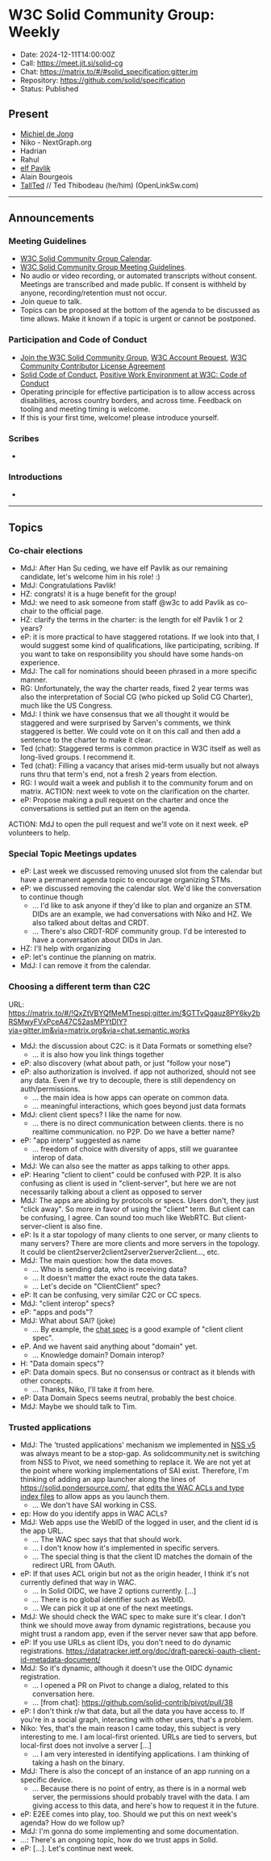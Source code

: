 # W3C Solid Community Group: Weekly

* Date: 2024-12-11T14:00:00Z
* Call: https://meet.jit.si/solid-cg
* Chat: https://matrix.to/#/#solid_specification:gitter.im
* Repository: https://github.com/solid/specification
* Status: Published


## Present
* [Michiel de Jong](https://michielbdejong.com)
* Niko - NextGraph.org
* Hadrian
* Rahul
* [elf Pavlik](https://elf-pavlik.hackers4peace.net)
* Alain Bourgeois
* [TallTed](https://github.com/TallTed/) // Ted Thibodeau (he/him) (OpenLinkSw.com)

---

## Announcements

### Meeting Guidelines
* [W3C Solid Community Group Calendar](https://www.w3.org/groups/cg/solid/calendar).
* [W3C Solid Community Group Meeting Guidelines](https://github.com/w3c-cg/solid/blob/main/meetings/README.md).
* No audio or video recording, or automated transcripts without consent. Meetings are transcribed and made public. If consent is withheld by anyone, recording/retention must not occur.
* Join queue to talk.
* Topics can be proposed at the bottom of the agenda to be discussed as time allows. Make it known if a topic is urgent or cannot be postponed.

### Participation and Code of Conduct
* [Join the W3C Solid Community Group](https://www.w3.org/community/solid/join), [W3C Account Request](http://www.w3.org/accounts/request), [W3C Community Contributor License Agreement](https://www.w3.org/community/about/agreements/cla/)
* [Solid Code of Conduct](https://github.com/solid/process/blob/main/code-of-conduct.md), [Positive Work Environment at W3C: Code of Conduct](https://www.w3.org/policies/code-of-conduct/)
* Operating principle for effective participation is to allow access across disabilities, across country borders, and across time. Feedback on tooling and meeting timing is welcome.
* If this is your first time, welcome! please introduce yourself.


### Scribes
* 

### Introductions
*

---

## Topics

### Co-chair elections
* MdJ: After Han Su ceding, we have elf Pavlik as our remaining candidate, let's welcome him in his role! :)
* MdJ: Congratulations Pavlik!
* HZ: congrats! it is a huge benefit for the group!
* MdJ: we need to ask someone from staff @w3c to add Pavlik as co-chair to the official page.
* HZ: clarify the terms in the charter: is the length for elf Pavlik 1 or 2 years?
* eP: it is more practical to have staggered rotations. If we look into that, I would suggest some kind of qualifications, like participating, scribing. If you want to take on responsibility you should have some hands-on experience.
* MdJ: The call for nominations should beeen phrased in a more specific manner.
* RG: Unfortunately, the way the charter reads, fixed 2 year terms was also the interpretation of Social CG (who picked up Solid CG Charter), much like the US Congress.
* MdJ: I think we have consensus that we all thought it would be staggered and were surprised by Sarven's comments, we think staggered is better. We could vote on it on this call and then add a sentence to the charter to make it clear.
* Ted (chat): Staggered terms is common practice in W3C itself as well as long-lived groups. I recommend it. 
* Ted (chat): Filling a vacancy that arises mid-term usually but not always runs thru that term's end, not a fresh 2 years from election.
* RG: I would wait a week and publish it to the community forum and on matrix.
ACTION: next week to vote on the clarification on the charter.
* eP: Propose making a pull request on the charter and once the conversations is settled put an item on the agenda. 

ACTION: MdJ to open the pull request and we'll vote on it next week. eP volunteers to help.

### Special Topic Meetings updates

* eP: Last week we discussed removing unused slot from the calendar but have a permanent agenda topic to encourage organizing STMs.
* eP: we discussed removing the calendar slot. We'd like the conversation to continue though
  * ... I'd like to ask anyone if they'd like to plan and organize an STM. DIDs are an example, we had conversations with Niko and HZ. We also talked about deltas and CRDT.
  * ... There's also CRDT-RDF community group. I'd be interested to have a conversation about DIDs in Jan.
* HZ: I'll help with organizing
* eP: let's continue the planning on matrix.
* MdJ: I can remove it from the calendar.

### Choosing a different term than C2C
URL: https://matrix.to/#/!QxZtVBYQfMeMTnespj:gitter.im/$GTTvQgauz8PY6ky2bRSMwyFVxPceA47C52asMPYtDlY?via=gitter.im&via=matrix.org&via=chat.semantic.works

- MdJ: the discussion about C2C: is it Data Formats or something else?
  - ... it is also how you link things together
- eP: also discovery (what about path, or just "follow your nose")
- eP: also authorization is involved. if app not authorized, should not see any data. Even if we try to decouple, there is still dependency on auth/permissions.
  - ... the main idea is how apps can operate on common data.
  - ... meaningful interactions, which goes beyond just data formats
- MdJ: client client specs? I like the name for now.
  - ... there is no direct communication between clients. there is no realtime communication. no P2P. Do we have a better name?
- eP: "app interp" suggested as name
  - ... freedom of choice with diversity of apps, still we guarantee interop of data.
- MdJ: We can also see the matter as apps talking to other apps.
- eP: Hearing "client to client" could be confused with P2P. It is also confusing as client is used in "client-server", but here we are not necessarily talking about a client as opposed to server
- MdJ: The apps are abiding by protocols or specs. Users don't, they just "click away". So more in favor of using the "client" term. But client can be confusing, I agree. Can sound too much like WebRTC. But client-server-client is also fine.
- eP: Is it a star topology of many clients to one server, or many clients to many servers? There are more clients and more servers in the topology. It could be client2server2client2server2server2client..., etc.
- MdJ: The main question: how the data moves.
  - ... Who is sending data, who is receiving data?
  - ... It doesn't matter the exact route the data takes.
  - ... Let's decide on "ClientClient" spec?
- eP: It can be confusing, very similar C2C or CC specs.
- MdJ: "client interop" specs?
- eP: "apps and pods"?
- MdJ: What about SAI? (joke)
    - ... By example, the [chat spec](https://github.com/solid/chat) is a good example of "client client spec".
- eP. And we havent said anything about "domain" yet.
  - ... Knowledge domain? Domain interop?
- H: "Data domain specs"?
- eP: Data domain specs. But no consensus or contract as it blends with other concepts.
  - ... Thanks, Niko, I'll take it from here.
- eP: Data Domain Specs seems neutral, probably the best choice.
- MdJ: Maybe we should talk to Tim.

### Trusted applications
* MdJ: The 'trusted applications' mechanism we implemented in [NSS v5](https://github.com/nodeSolidServer/node-solid-server/blob/v5.0.0/CHANGELOG.md#500) was always meant to be a stop-gap. As solidcommunity.net is switching from NSS to Pivot, we need something to replace it. We are not yet at the point where working implementations of SAI exist. Therefore, I'm thinking of adding an app launcher along the lines of <https://solid.pondersource.com/>, that [edits the WAC ACLs and type index files](https://github.com/inrupt/launcher-exploration/blob/master/src/services/preparePod/preparePodForApp.ts) to allow apps as you launch them.
  - ... We don't have SAI working in CSS.
* ep: How do you identify apps in WAC ACLs?
* MdJ: Web apps use the WebID of the logged in user, and the client id is the app URL.
  - ... The WAC spec says that that should work.
  - ... I don't know how it's implemented in specific servers.
  - ... The special thing is that the client ID matches the domain of the redirect URL from OAuth.
* eP: If that uses ACL origin but not as the origin header, I think it's not currently defined that way in WAC.
  - ... In Solid OIDC, we have 2 options currently. [...]
  - ... There is no global identifier such as WebID. 
  - ... We can pick it up at one of the next meetings.
* MdJ: We should check the WAC spec to make sure it's clear. I don't think we should move away from dynamic registrations, because you might trust a random app, even if the server never saw that app before.
* eP: If you use URLs as client IDs, you don't need to do dynamic registrations. https://datatracker.ietf.org/doc/draft-parecki-oauth-client-id-metadata-document/
* MdJ: So it's dynamic, although it doesn't use the OIDC dynamic registration.
  - ... I opened a PR on Pivot to change a dialog, related to this conversation here.
  - ... [from chat]: https://github.com/solid-contrib/pivot/pull/38
* eP: I don't think r/w that data, but all the data you have access to. If you're in a social graph, interacting with other users, that's a problem.
* Niko: Yes, that's the main reason I came today, this subject is very interesting to me. I am local-first oriented. URLs are tied to servers, but local-first does not involve a server [...]
  - ... I am very interested in identifying applications. I am thinking of taking a hash on the binary. 
* MdJ: There is also the concept of an instance of an app running on a specific device.
  - ... Because there is no point of entry, as there is in a normal web server, the permissions should probably travel with the data. I am giving access to this data, and here's how to request it in the future.
* eP: E2EE comes into play, too. Should we put this on next week's agenda? How do we follow up?
* MdJ: I'm gonna do some implementing and some documentation.
* ...: There's an ongoing topic, how do we trust apps in Solid.
* eP: [...]. Let's continue next week.
